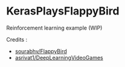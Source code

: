 # KerasPlaysFlappyBird
Reinforcement learning example (WIP)

Credits : 

* [sourabhv/FlappyBird](https:/github.com/sourabhv/FlapPyBird])
* [asrivat1/DeepLearningVideoGames](https://github.com/asrivat1/DeepLearningVideoGames)
